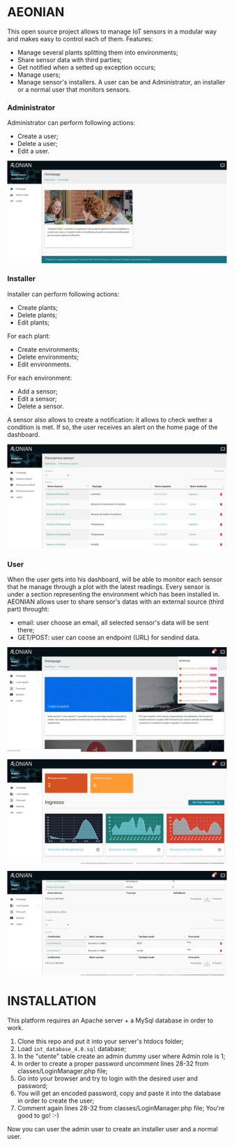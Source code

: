 # AEONIAN

This open source project allows to manage IoT sensors in a modular way and makes easy to control each of them.
Features:
* Manage several plants splitting them into environments;
* Share sensor data with third parties;
* Get notified when a setted up exception occurs;
* Manage users;
* Manage sensor's installers.
A user can be and Administrator, an installer or a normal user that monitors sensors.



### Administrator

Administrator can perform following actions:
* Create a user;
* Delete a user;
* Edit a user.

![Administrator Homepage](https://raw.githubusercontent.com/riccardonuzz/aeonian/master/screenshots/screenshot1.jpg)



### Installer

Installer can perform following actions:
* Create plants;
* Delete plants;
* Edit plants;

For each plant:
* Create environments;
* Delete environments;
* Edit environments.

For each environment:
* Add a sensor;
* Edit a sensor;
* Delete a sensor.

A sensor also allows to create a notification: it allows to check wether a condition is met. If so, the user receives an alert on the home page of the dashboard.

![Installer Homepage](https://raw.githubusercontent.com/riccardonuzz/aeonian/master/screenshots/screenshot2.png)



### User

When the user gets into his dashboard, will be able to monitor each sensor that he manage through a plot with the latest readings. Every sensor is under a section representing the environment which has been installed in.
AEONIAN allows user to share sensor's datas with an external source (third part) throught:
* email: user choose an email, all selected sensor's data will be sent there;
* GET/POST: user can coose an endpoint (URL) for sendind data.

![ Homepage](https://raw.githubusercontent.com/riccardonuzz/aeonian/master/screenshots/screenshot3.jpg)

![Administrator Homepage](https://raw.githubusercontent.com/riccardonuzz/aeonian/master/screenshots/screenshot4.jpg)

![Administrator Homepage](https://raw.githubusercontent.com/riccardonuzz/aeonian/master/screenshots/screenshot5.jpg)



# INSTALLATION

This platform requires an Apache server + a MySql database in order to work.
1. Clone this repo and put it into your server's htdocs folder;
2. Load ``` iot_database_4.0.sql ``` database;
3. In the "utente" table create an admin dummy user where Admin role is 1;
4. In order to create a proper password uncomment lines 28-32 from classes/LoginManager.php file;
5. Go into your browser and try to login with the desired user and password;
6. You will get an encoded password, copy and paste it into the database in order to create the user;
7. Comment again lines 28-32 from classes/LoginManager.php file;
You're good to go! :-)

Now you can user the admin user to create an installer user and a normal user.
